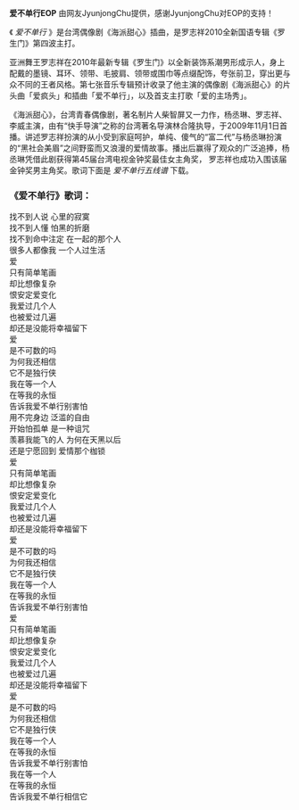 

**爱不单行EOP** 由网友JyunjongChu提供，感谢JyunjongChu对EOP的支持！

《 _爱不单行_ 》是台湾偶像剧《海派甜心》插曲，是罗志祥2010全新国语专辑《罗生门》第四波主打。

亚洲舞王罗志祥在2010年最新专辑《罗生门》以全新装饰系潮男形成示人，身上配戴的墨镜、耳环、领带、毛披肩、领带或围巾等点缀配饰，夸张前卫，穿出更与众不同的王者风格。第七张音乐专辑预计收录了他主演的偶像剧《海派甜心》的片头曲「爱疯头」和插曲「爱不单行」，以及首支主打歌「爱的主场秀」。

《海派甜心》，台湾青春偶像剧，著名制片人柴智屏又一力作，杨丞琳、罗志祥、李威主演，由有“快手导演”之称的台湾著名导演林合隆执导，于2009年11月1日首播。讲述罗志祥扮演的从小受到家庭呵护，单纯、傻气的“富二代”与杨丞琳扮演的“黑社会美眉”之间野蛮而又浪漫的爱情故事。播出后赢得了观众的广泛追捧，杨丞琳凭借此剧获得第45届台湾电视金钟奖最佳女主角奖，
罗志祥也成功入围该届金钟奖男主角奖。歌词下面是 _爱不单行五线谱_ 下载。

### 《爱不单行》歌词：

找不到人说 心里的寂寞  
找不到人懂 怕黑的折磨  
找不到命中注定 在一起的那个人  
很多人都像我 一个人过生活  
爱  
只有简单笔画  
却比想像复杂  
恨安定爱变化  
我爱过几个人  
也被爱过几遍  
却还是没能将幸福留下  
爱  
是不可数的吗  
为何我还相信  
它不是独行侠  
我在等一个人  
在等我的永恒  
告诉我爱不单行别害怕  
用不完身边 泛滥的自由  
开始怕孤单 是一种诅咒  
羡慕我能飞的人 为何在天黑以后  
还是宁愿回到 爱情那个枷锁  
爱  
只有简单笔画  
却比想像复杂  
恨安定爱变化  
我爱过几个人  
也被爱过几遍  
却还是没能将幸福留下  
爱  
是不可数的吗  
为何我还相信  
它不是独行侠  
我在等一个人  
在等我的永恒  
告诉我爱不单行别害怕  
爱  
只有简单笔画  
却比想像复杂  
恨安定爱变化  
我爱过几个人  
也被爱过几遍  
却还是没能将幸福留下  
爱  
是不可数的吗  
为何我还相信  
它不是独行侠  
我在等一个人  
在等我的永恒  
告诉我爱不单行别害怕  
我在等一个人  
在等我的永恒  
告诉我爱不单行相信它

